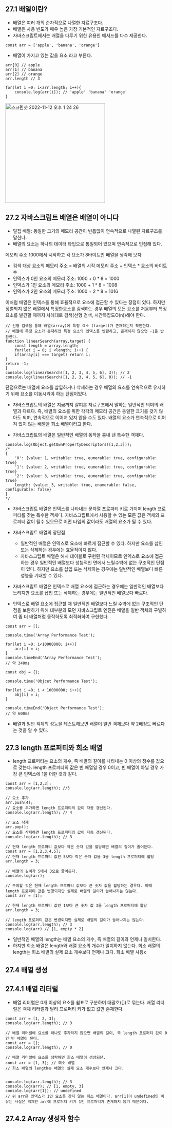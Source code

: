 ## 27.1 배열이란?

- 배열은 여러 개의 순차적으로 나열한 자료구조다.
- 배열은 사용 빈도가 매우 높은 가장 기본적인 자료구조다.
- 자바스크립트에서는 배열을 다루기 위한 유용한 메서드를 다수 제공한다.

```
const arr = ['apple', 'banana', 'orange']
```

- 배열이 가지고 있는 값을 요소 라고 부른다.

```
arr[0] // apple
arr[1] // banana
arr[2] // orange
arr.length // 3
```

```
for(let i =0; i<arr.length; i++){
    console.log(arr[i]); // 'apple' 'banana' 'orange'
}
```

<img width="310" alt="스크린샷 2022-11-12 오후 1 24 26" src="https://user-images.githubusercontent.com/78072931/201456878-e97218c6-ceed-4df2-a902-e9daac1e9e7b.png">

## 27.2 자바스크립트 배열은 배열이 아니다

- 밀집 배열: 동일한 크기의 메모리 공간이 빈틈없이 연속적으로 나열된 자료구조를 말한다.
- 배열의 요소는 하나의 데이터 타입으로 통일되어 있으며 연속적으로 인접해 있다.

메모리 주소 1000에서 시작하고 각 요소가 8바이트인 배열을 생각해 보자

- 검색 대상 요소의 메모리 주소 = 배열의 시작 메모리 주소 + 인덱스 \* 요소의 바이트 수
- 인덱스가 0인 요소의 메모리 주소: 1000 + 0 \* 8 = 1000
- 인덱스가 1인 요소의 메모리 주소: 1000 + 1 \* 8 = 1008
- 인덱스가 2인 요소의 메모리 주소: 1000 + 2 \* 8 = 1016

이처럼 배열은 인덱스를 통해 효율적으로 요소에 접근할 수 있다는 장점이 있다. 하지만 정렬되지 않은 배열에서 특정한요소를 검색하는 경우 배열의 모든 요소를 처음부터 특정 요소를 발견할 때까지 차례대로 검색(선형 검색, 시간복잡도O(n))해야 한다.

```
// 선형 검색을 통해 배열(array)에 특정 요소 (target)가 존재하는지 확인한다.
// 배열에 특정 요소가 존재하면 특정 요소의 인덱스를 반환하고, 존재하지 않으면 -1을 반환한다.
function linearSearch(array,target) {
    const length = array.length;
    for(let i = 0; i <length; i++) {
    if(array[i] === target) return i;
}
return -1;
}
console.log(linearSearch([1, 2, 3, 4, 5, 6], 3)); // 2
console.log(linearSearch([1, 2, 3, 4, 5, 6], 0)); // -1
```

단점으로는 배열에 요소를 삽입하거나 삭제하는 경우 배열의 요소를 연속적으로 유지하기 위해 요소를 이동시켜야 하는 단점이있다.

- 자바스크립트의 배열은 지금까지 살펴본 자료구조에서 말하는 일반적인 의미의 배열과 다르다. 즉, 배열의 요소를 위한 각각의 메모리 공간은 동일한 크기를 갖기 않아도 되며, 연속적으로 이어져 있지 않을 수도 있다. 배열의 요소가 연속적으로 이어져 있지 않는 배열을 희소 배열이라고 한다.

- 자바스크립트의 배열은 일반적인 배열의 동작을 흉내 낸 특수한 객체다.

```
console.log(Object.getOwnPropertyDescriptors([1,2,3]));
/*
{
    '0': {value: 1, writable: true, eumerable: true, configurable: true}
    '1': {value: 2, writable: true, eumerable: true, configurable: true}
    '2': {value: 3, writable: true, eumerable: true, configurable: true}
    length: {value: 3, writable: true, enumerable: false, configurable: false}
}
*/
```

- 자바스크립트 배열은 인덱스를 나타내는 문자열 프로퍼티 키로 가지며 length 프로퍼티를 갖는 특수한 객체다. 자바스크립트에서 사용할 수 있는 모든 값은 객체의 프로퍼티 값이 될수 있으므로 어떤 타입의 값이라도 배열의 요소가 될 수 있다.
- 자바스크립트 배열의 장단점

  - 일반적인 배열은 인덱스로 요소에 빠르게 접근할 수 있다. 하지만 요소를 삽인 또는 삭제하는 경우에는 효율적이지 않다.
  - 자바스크립트 배열은 해시 테이블로 구현된 객체이므로 인덱스로 요소에 접근하는 경우 일반적인 배열보다 성능적인 면에서 느릴수밖에 없는 구조적인 단점이 있다. 하지만 요소를 삽입 또는 삭제하는 경우에는 일반적인 배열보다 빠른 성능을 기대할 수 있다.

- 자바스크립트 배열은 인덱스로 배열 요소에 접근하는 경우에는 일반적인 배열보다 느리지만 요소를 삽입 또는 삭제하는 경우에는 일반적인 배열보다 빠르다.
- 인덱스로 배열 요소에 접근할 때 일반적인 배열보다 느릴 수밖에 없는 구조적인 단점을 보완하기 위해 대부분의 모던 자바스크립트 엔진은 배열을 일반 객체와 구별하여 좀 더 배열처럼 동작하도록 최적화하여 구현했다.

```
const arr = [];

console.time('Array Performance Test');

for(let i =0; i<10000000; i++){
    arr[i] = i;
}
console.timeEnd('Array Performance Test');
// 약 340ms

const obj = {};

console.time('Objcet Performance Test');

for(let i =0; i < 10000000; i++){
    obj[i] = i;
}

console.timeEnd('Object Performance Test');
// 약 600ms
```

- 배열과 일반 객체의 성능을 테스트해보면 배열이 일반 객체보다 약 2배정도 빠르다는 것을 알 수 있다.

## 27.3 length 프로퍼티와 희소 배열

- length 프로퍼티는 요소의 개수, 즉 배열의 길이를 나타내는 0 이상의 정수를 값으로 갖는다. length 프로퍼티의 값은 빈 배열일 경우 0이고, 빈 배열이 아닐 경우 가장 큰 인덱스에 1을 더한 것과 같다.

```
const arr = [1,2,3];
console.log(arr.length); //3

// 요소 추가
arr.push(4);
// 요소를 추가하면 length 프로퍼티의 값이 자동 갱신된다.
console.log(arr.length); // 4

// 요소 삭제
arr.pop();
// 요소를 삭제하면 length 프로퍼티의 값이 자동 갱신된다.
console.log(arr.length); // 3
```

```
// 현재 length 프로퍼티 값보다 작은 숫자 값을 할당하면 배열의 길이가 줄어든다.
const arr = [1,2,3,4,5];
// 현재 length 프로퍼티 값인 5보다 작은 숫자 값을 3을 length 프로퍼티에 할당
arr.length = 3;

// 배열의 길이가 5에서 3으로 줄어든다.
console.log(arr);
```

```
// 주의할 것은 현재 length 프로퍼티 값보다 큰 숫자 값을 할당하는 경우다. 이때 length 프로퍼티 값은 변경되지만 실제로 배열의 길이가 늘어나지는 않는다.
const arr = [1];

// 현재 length 프로퍼티 값인 1보다 큰 숫자 값 3을 length 프로퍼티에 할당
arr.length = 3;

// length 프로퍼티 값은 변경되지만 실제로 배열의 길이가 늘어나지는 않는다.
console.log(arr.length); // 3
console.log(arr) // [1, empty * 2]
```

- 일반적인 배열의 length는 배열 요소의 개수, 즉 배열의 길이와 언제나 일치한다.
- 하지만 희소 배열은 length와 배열 요소의 개수가 일치하지 않는다. 희소 배열의 length는 희소 배열의 실제 요소 개수보다 언제나 크다.
  희소 배열 사용x

## 27.4 배열 생성

## 27.4.1 배열 리터럴

- 배열 리터럴은 0개 이상의 요소를 쉼표로 구분하며 대괄호([])로 묶는다. 배열 리터럴은 객체 리터럴과 달리 프로퍼티 키가 없고 값만 존재한다.

```
const arr = [1, 2, 3];
console.log(arr.length); // 3

// 배열 리터럴에 요소를 하나도 추가하지 않으면 배열의 길이, 즉 length 프로퍼티 값이 0인 빈 배열이 된다.
const arr = [];
console.log(arr.length); // 0

// 배열 리터럴에 요소를 생략하면 희소 배열이 생성되낟.
const arr = [1, 3]; // 희소 배열
// 희소 배열의 length는 배열의 실제 요소 개수보다 언제나 크다.


console.log(arr.length); // 3
console.log(arr); // [1, empty, 3]
console.log(arr[1]); // undefined
// 위 arr은 인덱스가 1인 요소를 갖지 않는 희소 배열이다. arr[1]이 undefined인 이유는 사실은 객체인 arr에 프로퍼티 키가 1인 프로퍼티가 존재하지 않기 때문이다.
```

## 27.4.2 Array 생성자 함수
